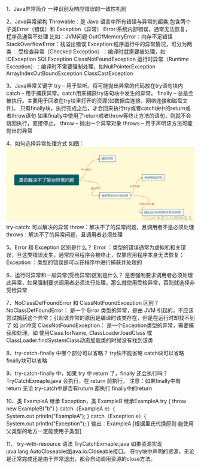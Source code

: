 1、Java异常简介
    一种识别及响应错误的一致性机制


2、Java异常架构
    Throwable：是 Java 语言中所有错误与异常的超类;包含两个子类Error（错误）和 Exception（异常）
    Error:系统内部错误，通常无法恢复，程序员通常不处理 比如：JVM问题 OutOfMemoryError：内存不足错误  StackOverflowError：栈溢出错误
    Exception:程序运行中的异常情况，可分为两类：
                                受检查异常（Checked Exception）‌：编译时就需要被处理，如‌IOException SQLException ClassNotFoundException
                                ‌运行时异常（Runtime Exception）‌：编译时不需要强制处理，如‌NullPointerException ArrayIndexOutBoundException  ClassCastException


3、Java异常关键字
    try – 用于监听。将可能抛出异常的代码放在try语句块内
    catch – 用于捕获异常。catch用来捕获try语句块中发生的异常。
    finally – 总是会被执行。主要用于回收在try块里打开的资源(如数据库连接、网络连接和磁盘文件)。
                只有finally块，执行完成之后，才会回来执行try或者catch块中的return或者throw语句
                如果finally中使用了return或者throw等终止方法的语句，则就不会跳回执行，直接停止。
    throw – 抛出一个异常对象
    throws – 用于声明该方法可能抛出的异常

4、如何选择异常处理方式
    如图：![img_3.png](img_3.png)
    try-catch: 可以解决的异常
    throw：解决不了的异常问题，且调用者不是必须处理
    throws：解决不了的异常问题，且调用者必须处理


5、Error 和 Exception 区别是什么？
    Error ：类型的错误通常为虚拟机相关错误，旦这类错误发生，通常应用程序会被终止，仅靠应用程序本身无法恢复；
    Exception ：类型的错误是可以在程序中进行捕获并处理的

6、运行时异常和一般异常(受检异常)区别是什么？
    是否强制要求调用者必须处理此异常，如果强制要求调用者必须进行处理，那么就使用受检异常，否则就选择非受检异常


7、NoClassDefFoundError 和 ClassNotFoundException 区别？
    NoClassDefFoundError： 是一个 Error 类型的异常，是由 JVM 引起的，不应该尝试捕获这个异常；引起该异常的原因是编译时该类存在，但是在运行时却找不到了 如 jar冲突
    ClassNotFoundException： 是一个Exception类型的异常，需要捕获和处理。如 使用Class.forName, ClassLoader.loadClass 或 ClassLoader.findSystemClass动态加载类的时候没有找到该类


8、try-catch-finally 中哪个部分可以省略？
    try块不能省略 catch块可以省略 finally块可以省略

9、try-catch-finally 中，如果 try 中 return 了，finally 还会执行吗？ TryCatchExmaple.java
    会执行，在 return 前执行。
    注意：如果finally中有return 无论 try-catch中是否有ruturn 都执行 finally中的return


10、类 ExampleA 继承 Exception，类 ExampleB 继承ExampleA
    try {
    throw new ExampleB("b")
    } catch（ExampleA e）{
    System.out.println("ExampleA");
    } catch（Exception e）{
    System.out.println("Exception");
    }
    输出：ExampleA [根据里氏代换原则 能使用父类型的地方一定能使用子类型]


11、 try-with-resource 语法  TryCatchExmaple.java
    如果资源实现java.lang.AutoCloseable或java.io.Closeable接口。
    在try块中声明的资源，无论是正常完成还是由于异常退出，都会自动调用资源的close方法。